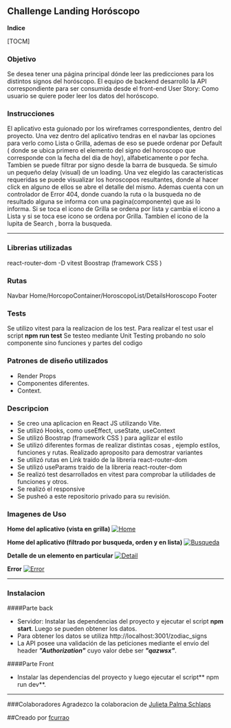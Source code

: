 ## Challenge Landing Horóscopo

**Indice**

[TOCM]



### Objetivo
Se desea tener una página principal dónde leer las predicciones para los distintos signos del horóscopo. El equipo de backend desarrolló la API correspondiente para ser consumida desde el front-end
User Story: Como usuario se quiere poder leer los datos del horóscopo.

### Instrucciones
El aplicativo esta guionado por los wireframes correspondientes, dentro del proyecto.
Una vez dentro del aplicativo tendras en el navbar las opciones para verlo como Lista o Grilla, ademas de eso se puede ordenar por Default ( donde se ubica primero el elemento del signo del horoscopo que corresponde con la fecha del dia de hoy), alfabeticamente o por fecha.
Tambien se puede filtrar por signo desde la barra de busqueda.
Se simulo un pequeño delay (visual) de un loading.
Una vez elegido las caracteristicas requeridas se puede visualizar los horoscopos resultantes, donde al hacer click en alguno de ellos se abre el detalle del mismo.
Ademas cuenta con un controlador de Error 404, donde cuando la ruta o la busqueda no de resultado alguna se informa con una pagina(componente) que asi lo informa.
Si se toca el icono de Grilla se ordena por lista y cambia el icono a Lista y si se toca ese icono se ordena por Grilla.
Tambien el icono de la lupita de Search , borra la busqueda.


---
### Librerias utilizadas
react-router-dom
-D vitest 
Boostrap (framework CSS )
 
### Rutas
Navbar
Home/HorcopoContainer/HoroscopoList/DetailsHoroscopo
Footer

### Tests
Se utilizo vitest  para la realizacion de los test.
Para realizar el test usar el script **npm run test**
Se testeo mediante Unit Testing probando no solo componente sino funciones y partes del codigo
 
### Patrones de diseño utilizados
- Render Props
- Componentes diferentes.
- Context.

### Descripcion
- Se creo una aplicacion en React JS utilizando Vite.
- Se utilizó Hooks, como useEffect, useState, useContext
- Se utilizó Boostrap (framework CSS ) para agilizar el estilo
- Se utilizó diferentes formas de realizar distintas cosas , ejemplo estilos, funciones y rutas. Realizado aproposito para demostrar variantes
- Se utilizó rutas en Link traido de la libreria react-router-dom
- Se utilizó useParams  traido de la libreria react-router-dom
- Se realizó test desarrollados en vitest para comprobar la utilidades de funciones y otros.
- Se realizó el responsive
- Se pusheó a este repositorio privado para su revisión.

### Imagenes de Uso
**Home del aplicativo (vista en grilla)**
[![Home](https://imgbb.host/images/MIm6z.png "Home")](https://imgbb.host/images/MIm6z.png "Home")


**Home del aplicativo (filtrado por busqueda, orden y en lista)**
[![Busqueda](https://imgbb.host/images/MIVZ7.png "Busqueda")](https://imgbb.host/images/MIVZ7.png "Busqueda")


**Detalle de un elemento en particular**
[![Detail](https://imgbb.host/images/MItUB.png "Detalle")](https://imgbb.host/images/MItUB.png "Detalle")


**Error**
[![Error](https://imgbb.host/images/MI8Vu.png "Error")](https://imgbb.host/images/MI8Vu.png "Error")

---
### Instalacion
####Parte back
- Servidor: Instalar las dependencias del proyecto y ejecutar el script **npm start**. Luego se pueden obtener los datos.
- Para obtener los datos se utiliza http://localhost:3001/zodiac_signs
- La API posee una validación de las peticiones mediante el envío del header ***"Authorization"*** cuyo valor debe ser ***"qazwsx"***.

####Parte Front
- Instalar las dependencias del proyecto y luego ejecutar el script** npm run dev**.


---
###Colaboradores
Agradezco la colaboracion de [Julieta Palma Schlaps](https://github.com/julipalma)

##Creado por [fcurrao](https://github.com/fcurrao/ "fcurrao")

